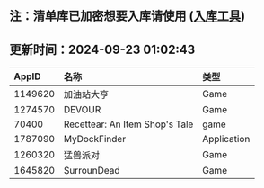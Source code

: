 ## 注：清单库已加密想要入库请使用 ([入库工具](https://github.com/BlankTMing/ManifestAutoUpdate/releases))

## 更新时间：2024-09-23 01:02:43
| AppID | 名称 | 类型  |
| :-------------------- | :----------------------------- | :----------- |
| 1149620 | 加油站大亨| Game |
| 1274570 | DEVOUR| Game |
| 70400 | Recettear: An Item Shop's Tale| game |
| 1787090 | MyDockFinder| Application |
| 1260320 | 猛兽派对| Game |
| 1645820 | SurrounDead| Game |
